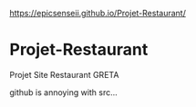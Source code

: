 https://epicsenseii.github.io/Projet-Restaurant/

# Projet-Restaurant
Projet Site Restaurant GRETA

github is annoying with src... 
